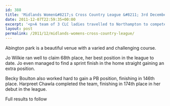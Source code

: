 ```yaml
---
id: 388
title: 'Midlands Women&#8217;s Cross Country League &#8211; 3rd December 2011'
date: 2011-12-07T22:59:35+00:00
excerpt: '<p>A team of 3 CLC ladies travelled to Northampton to compete in the 2nd midlands league cross country fixture of the season. </p>'
layout: post
permalink: /2011/12/midlands-womens-cross-country-league/
---
```

Abington park is a beautiful venue with a varied and challenging course. 

Jo Wilkie ran well to claim 68th place, her best position in the league to date. Jo even managed to find a sprint finish in the home straight gaining an extra position.

Becky Boulton also worked hard to gain a PB position, finishing in 146th place. Harpreet Chawla completed the team, finishing in 174th place in her debut in the league.

Full results to follow